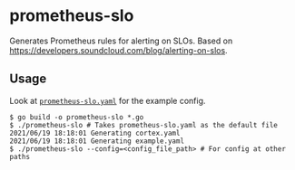 # prometheus-slo

Generates Prometheus rules for alerting on SLOs. Based on https://developers.soundcloud.com/blog/alerting-on-slos.

## Usage

Look at [`prometheus-slo.yaml`](./prometheus-slo.yaml) for the example config.

```
$ go build -o prometheus-slo *.go
$ ./prometheus-slo # Takes prometheus-slo.yaml as the default file
2021/06/19 18:18:01 Generating cortex.yaml
2021/06/19 18:18:01 Generating example.yaml
$ ./prometheus-slo --config=<config_file_path> # For config at other paths
```
